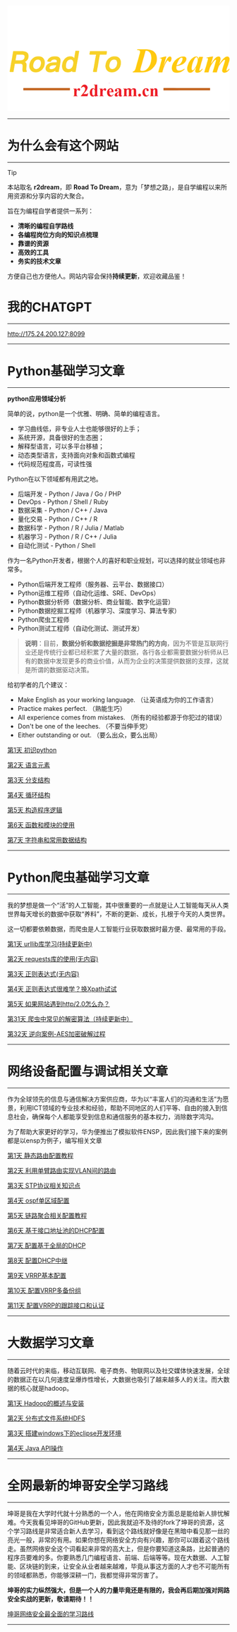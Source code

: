 <p align="center">
    <a href="https://www.r2dream.cn/" target="_blank">
        <img src="./r2coding_logo_cover2.png" width=""/>
    </a>
</p>







---

# **为什么会有这个网站**

---

> [!TIP]
> 本站取名 **r2dream**，即 **Road To Dream**，意为「梦想之路」，是自学编程以来所用资源和分享内容的大聚合。
>
> 旨在为编程自学者提供一系列：
>
>  - **清晰的编程自学路线**
>  - **各编程岗位方向的知识点梳理**
>  - **靠谱的资源**
>  - **高效的工具**
>  - **务实的技术文章**
>
> 方便自己也方便他人。网站内容会保持**持续更新**，欢迎收藏品鉴！

# **我的CHATGPT**

---

http://175.24.200.127:8099


---



# **Python基础学习文章**

---

**python应用领域分析**

简单的说，python是一个优雅、明确、简单的编程语言。

- 学习曲线低，非专业人士也能够很好的上手；
- 系统开源，具备很好的生态圈；
- 解释型语言，可以多平台移植；
- 动态类型语言，支持面向对象和函数式编程
- 代码规范程度高，可读性强

Python在以下领域都有用武之地。

- 后端开发 - Python / Java / Go / PHP
- DevOps - Python / Shell / Ruby
- 数据采集 - Python / C++ / Java
- 量化交易 - Python / C++ / R
- 数据科学 - Python / R / Julia / Matlab
- 机器学习 - Python / R / C++ / Julia
- 自动化测试 - Python / Shell

作为一名Python开发者，根据个人的喜好和职业规划，可以选择的就业领域也非常多。

- Python后端开发工程师（服务器、云平台、数据接口）
- Python运维工程师（自动化运维、SRE、DevOps）
- Python数据分析师（数据分析、商业智能、数字化运营）
- Python数据挖掘工程师（机器学习、深度学习、算法专家）
- Python爬虫工程师
- Python测试工程师（自动化测试、测试开发）

> **说明**：目前，**数据分析和数据挖掘是非常热门的方向**，因为不管是互联网行业还是传统行业都已经积累了大量的数据，各行各业都需要数据分析师从已有的数据中发现更多的商业价值，从而为企业的决策提供数据的支撑，这就是所谓的数据驱动决策。

给初学者的几个建议：

- Make English as your working language. （让英语成为你的工作语言）
- Practice makes perfect. （熟能生巧）
- All experience comes from mistakes. （所有的经验都源于你犯过的错误）
- Don't be one of the leeches. （不要当伸手党）
- Either outstanding or out. （要么出众，要么出局）



[第1天 初识python](https://www.r2dream.cn/#/content/pythonbase/01-15/01.初识Python)


[第2天 语言元素](https://www.r2dream.cn/#/content/pythonbase/01-15/02.语言元素)


[第3天 分支结构](https://www.r2dream.cn/#/content/pythonbase/01-15/03.分支结构)


[第4天  循环结构](https://www.r2dream.cn/#/content/pythonbase/01-15/04.循环结构)


[第5天  构造程序逻辑](https://www.r2dream.cn/#/content/pythonbase/01-15/05.构造程序逻辑)


[第6天  函数和模块的使用](https://www.r2dream.cn/#/content/pythonbase/01-15/06.函数和模块的使用)


[第7天  字符串和常用数据结构](https://www.r2dream.cn/#/content/pythonbase/01-15/07.字符串和常用数据结构)

---

# **Python爬虫基础学习文章**

---

我的梦想是做一个“活”的人工智能，其中很重要的一点就是让人工智能每天从人类世界每天增长的数据中获取“养料”，不断的更新、成长，扎根于今天的人类世界。

这一切都要依赖数据，而爬虫是人工智能行业获取数据时最方便、最常用的手段。

[第1天 urllib库学习(持续更新中)](https://www.r2dream.cn/#/content/pythonscrapy/01-15/urllib库的使用教学)

[第2天 requests库的使用(无内容)](https://www.r2dream.cn/#/)

[第3天 正则表达式(无内容)](https://www.r2dream.cn/#/)

[第4天 正则表达式很难学？换Xpath试试](https://www.r2dream.cn/#/content/pythonscrapy/01-15/xpath的使用)

[第5天 如果网站遇到http/2.0怎么办？](https://www.r2dream.cn/#/content/pythonscrapy/01-15/httpx的使用)


[第31天 爬虫中常见的解密算法（持续更新中）](https://www.r2dream.cn/#/content/pythonscrapy/31-45/爬虫中常见的加解密算法)


[第32天 逆向案例-AES加密破解过程](https://www.r2dream.cn/#/content/pythonscrapy/31-45/AES加密数据案例)



---





# **网络设备配置与调试相关文章**

---

作为全球领先的信息与通信解决方案供应商，华为以“丰富人们的沟通和生活”为愿景，利用ICT领域的专业技术和经验，帮助不同地区的人们平等、自由的接入到信息社会，确保每个人都能享受到信息和通信服务的基本权力，消除数字鸿沟。

为了帮助大家更好的学习，华为便推出了模拟软件ENSP，因此我们接下来的案例都是以ensp为例子，编写相关文章

[第1天 静态路由配置教程](https://www.r2dream.cn/#/content/computer-network/静态路由)

[第2天 利用单臂路由实现VLAN间的路由](https://www.r2dream.cn/#/content/computer-network/利用单臂路由实现VLAN间路由)

[第3天 STP协议相关知识点](https://www.r2dream.cn/#/content/computer-network/STP协议)

[第4天 ospf单区域配置](https://www.r2dream.cn/#/content/computer-network/ospf单区域配置)

[第5天 链路聚合相关配置教程](https://www.r2dream.cn/#/content/computer-network/链路聚合配置教程)

[第6天 基于接口地址池的DHCP配置](https://www.r2dream.cn/#/content/computer-network/配置基于接口地址池的DHCP)

[第7天  配置基于全局的DHCP](https://www.r2dream.cn/#/content/computer-network/基于全局地址池的DHCP)


[第8天  配置DHCP中继](https://www.r2dream.cn/#/content/computer-network/配置DHCP中继)

[第9天  VRRP基本配置](https://www.r2dream.cn/#/content/computer-network/VRRP基本配置)

[第10天 配置VRRP多备份组](https://www.r2dream.cn/#/content/computer-network/配置VRRP多备份组)


[第11天 配置VRRP的跟踪接口和认证](https://www.r2dream.cn/#/content/computer-network/配置VRRP的跟踪接口以及认证)

---

# **大数据学习文章**

---

随着云时代的来临，移动互联网、电子商务、物联网以及社交媒体快速发展，全球的数据正在以几何速度呈爆炸性增长，大数据也吸引了越来越多人的关注。而大数据的核心就是hadoop。

[第1天  Hadoop的概述与安装](https://www.r2dream.cn/#/content/big_data/hadoop/Hadoop的概述与安装)

[第2天 分布式文件系统HDFS](https://www.r2dream.cn/#/content/big_data/hadoop/分布式文件系统-hdfs)

[第3天 搭建windows下的eclipse开发环境](https://www.r2dream.cn/#/content/big_data/hadoop/搭建windows下的eclipse开发环境)


[第4天 Java API操作](https://www.r2dream.cn/#/content/big_data/hadoop/HDFS的JavaAPI操作)


---


# **全网最新的坤哥安全学习路线**

---


坤哥是我在大学时代就十分熟悉的一个人，他在网络安全方面总是能给新人排忧解难。今天我看见坤哥的GitHub更新，因此我就迫不及待的fork了坤哥的资源，这个学习路线是非常适合新人去学习，看到这个路线就好像是在黑暗中看见那一丝的亮光一般，非常的有用。如果你想在网络安全方向有兴趣，那你可以跟着这个路线走。虽然网络安全这个词看起来非常的高大上，但是你要知道这条路，比起普通的程序员要难的多。你要熟悉几门编程语言、前端、后端等等。现在大数据、人工智能、区块链的到来，让安全从业者越来越难，毕竟从事这方面的人才也不可能所有的领域都熟悉，你能够深耕一门，我都觉得非常厉害了。

**坤哥的实力纵然强大，但是一个人的力量毕竟还是有限的，我会再后期加强对网路安全实战的更新，敬请期待！！**

[坤哥网络安全最全面的学习路线](https://www.r2dream.cn/#/content/kunge-cybersecurity-learning/README)


---



